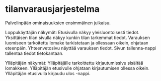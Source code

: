 # tilanvarausjarjestelma
Palvelinpään ominaisuuksien ensimmäinen julkaisu.

Loppukäyttäjän näkymät:
Etusivulla näkyy yleisluontoisesti tiedot.
Yksittäisen tilan sivulla näkyy kunkin tilan tarkemmat tiedot.
Varauksen luomiseen tarkoitettu lomake tarkistetaan ja ollessaan oikein, ohjataan eteenpäin.
Yhteenvetosivu näyttää varauksen tiedot. Sivun tallenna-nappi tallentaa tiedot tietokantaan.

Ylläpitäjän näkymät: 
Ylläpitäjälle tarkoittettu kirjautumissivu sisältää lomakkeen.
Ylläpitäjän etusivulle ohjataan kirjautumisen ollessa oikein. Ylläpitäjän etusivulla kirjaudu ulos -nappi.
